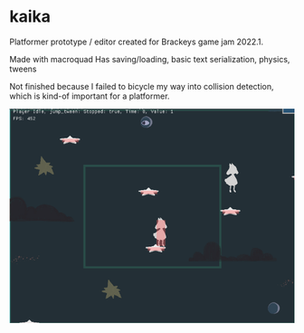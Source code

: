 # kaika
Platformer prototype / editor created for Brackeys game jam 2022.1.

Made with macroquad
Has saving/loading, basic text serialization, physics, tweens

Not finished because I failed to bicycle my way into collision detection,
which is kind-of important for a platformer.

![Screenshot](https://github.com/kirinokirino/kaika/raw/master/Screenshot.png)
